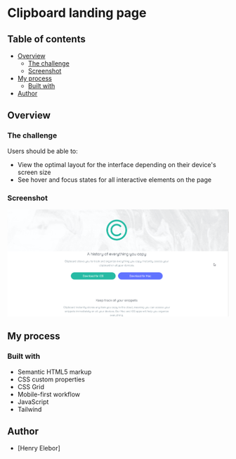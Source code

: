 #  Clipboard landing page

## Table of contents

- [Overview](#overview)
  - [The challenge](#the-challenge)
  - [Screenshot](#screenshot)
- [My process](#my-process)
  - [Built with](#built-with)
- [Author](#author)

## Overview

### The challenge

Users should be able to:
- View the optimal layout for the interface depending on their device's screen size
- See hover and focus states for all interactive elements on the page

### Screenshot

![](./clipboard.png)

## My process

### Built with

- Semantic HTML5 markup
- CSS custom properties
- CSS Grid
- Mobile-first workflow
- JavaScript
- Tailwind

## Author

- [Henry Elebor]